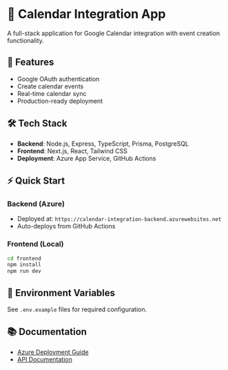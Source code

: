 # 📅 Calendar Integration App

A full-stack application for Google Calendar integration with event creation functionality.

## 🚀 Features
- Google OAuth authentication
- Create calendar events
- Real-time calendar sync
- Production-ready deployment

## 🛠️ Tech Stack
- **Backend**: Node.js, Express, TypeScript, Prisma, PostgreSQL
- **Frontend**: Next.js, React, Tailwind CSS
- **Deployment**: Azure App Service, GitHub Actions

## ⚡ Quick Start

### Backend (Azure)
- Deployed at: `https://calendar-integration-backend.azurewebsites.net`
- Auto-deploys from GitHub Actions

### Frontend (Local)
```bash
cd frontend
npm install
npm run dev
```

## 🔧 Environment Variables
See `.env.example` files for required configuration.

## 📚 Documentation
- [Azure Deployment Guide](./AZURE_PORTAL_DEPLOYMENT.md)
- [API Documentation](./backend/API_README.md)
